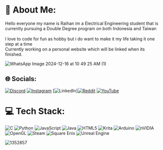 # 💫 About Me:
Hello everyone my name is Raihan im a Electrical Engineering student that is currently pursuing a Double Degree program on both Indonesia and Taiwan<br><br>I love to code for fun as hobby but i do want to make it my life taking it one step at a time <br>Currently working on a personal website which will be linked when its finished.

![WhatsApp Image 2024-12-16 at 10 49 25 AM (1)](https://github.com/user-attachments/assets/29946e0b-43e2-4dc0-8866-12f0f66a3ba1)

## 🌐 Socials:
[![Discord](https://img.shields.io/badge/Discord-%237289DA.svg?logo=discord&logoColor=white)](https://discord.gg/reita.) [![Instagram](https://img.shields.io/badge/Instagram-%23E4405F.svg?logo=Instagram&logoColor=white)](https://instagram.com/re1ltas) [![LinkedIn](https://img.shields.io/badge/LinkedIn-%230077B5.svg?logo=linkedin&logoColor=white)][![Reddit](https://img.shields.io/badge/Reddit-%23FF4500.svg?logo=Reddit&logoColor=white)](https://reddit.com/user/u/Sure_Club2353) [![YouTube](https://img.shields.io/badge/YouTube-%23FF0000.svg?logo=YouTube&logoColor=white)](https://youtube.com/@@reiltas5157) 

# 💻 Tech Stack:
![C](https://img.shields.io/badge/c-%2300599C.svg?style=for-the-badge&logo=c&logoColor=white) ![Python](https://img.shields.io/badge/python-3670A0?style=for-the-badge&logo=python&logoColor=ffdd54) ![JavaScript](https://img.shields.io/badge/javascript-%23323330.svg?style=for-the-badge&logo=javascript&logoColor=%23F7DF1E) ![Java](https://img.shields.io/badge/java-%23ED8B00.svg?style=for-the-badge&logo=openjdk&logoColor=white) ![HTML5](https://img.shields.io/badge/html5-%23E34F26.svg?style=for-the-badge&logo=html5&logoColor=white) ![Krita](https://img.shields.io/badge/Krita-203759?style=for-the-badge&logo=krita&logoColor=EEF37B) ![Arduino](https://img.shields.io/badge/-Arduino-00979D?style=for-the-badge&logo=Arduino&logoColor=white) ![nVIDIA](https://img.shields.io/badge/nVIDIA-%2376B900.svg?style=for-the-badge&logo=nVIDIA&logoColor=white) ![OpenGL](https://img.shields.io/badge/OpenGL-white?logo=OpenGL&style=for-the-badge) ![Steam](https://img.shields.io/badge/steam-%23000000.svg?style=for-the-badge&logo=steam&logoColor=white) ![Square Enix](https://img.shields.io/badge/SquareEnix-%23ED1C24.svg?style=for-the-badge&logo=SquareEnix&logoColor=white) ![Unreal Engine](https://img.shields.io/badge/unrealengine-%23313131.svg?style=for-the-badge&logo=unrealengine&logoColor=white)



![1352857](https://github.com/user-attachments/assets/deab7fb8-2038-4240-9aa7-3ad3218b3b12)
